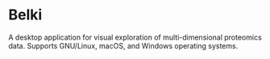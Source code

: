 # Belki

A desktop application for visual exploration of multi-dimensional proteomics data. Supports GNU/Linux, macOS, and Windows operating systems.

